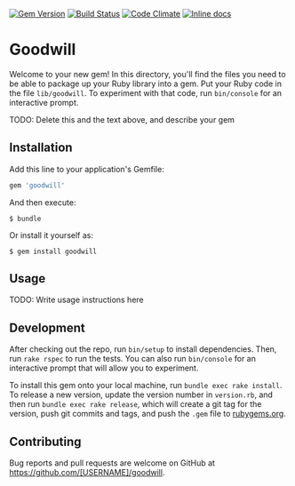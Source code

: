 [![Gem Version](https://badge.fury.io/rb/goodwill.svg)](https://badge.fury.io/rb/goodwill)
[![Build Status](https://travis-ci.org/dudemcbacon/goodwill.svg?branch=master)](https://travis-ci.org/dudemcbacon/goodwill)
[![Code Climate](https://codeclimate.com/github/dudemcbacon/goodwill/badges/gpa.svg)](https://codeclimate.com/github/dudemcbacon/goodwill)
[![Inline docs](http://inch-ci.org/github/dudemcbacon/goodwill.svg?branch=master)](http://inch-ci.org/github/dudemcbacon/goodwill)
# Goodwill

Welcome to your new gem! In this directory, you'll find the files you need to be able to package up your Ruby library into a gem. Put your Ruby code in the file `lib/goodwill`. To experiment with that code, run `bin/console` for an interactive prompt.

TODO: Delete this and the text above, and describe your gem

## Installation

Add this line to your application's Gemfile:

```ruby
gem 'goodwill'
```

And then execute:

    $ bundle

Or install it yourself as:

    $ gem install goodwill

## Usage

TODO: Write usage instructions here

## Development

After checking out the repo, run `bin/setup` to install dependencies. Then, run `rake rspec` to run the tests. You can also run `bin/console` for an interactive prompt that will allow you to experiment.

To install this gem onto your local machine, run `bundle exec rake install`. To release a new version, update the version number in `version.rb`, and then run `bundle exec rake release`, which will create a git tag for the version, push git commits and tags, and push the `.gem` file to [rubygems.org](https://rubygems.org).

## Contributing

Bug reports and pull requests are welcome on GitHub at https://github.com/[USERNAME]/goodwill.

